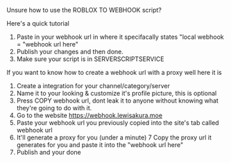 Unsure how to use the ROBLOX TO WEBHOOK script?

Here's a quick tutorial

1. Paste in your webhook url in where it specifacally states "local webhook = "webhook url here"
2. Publish your changes and then done.
3. Make sure your script is in SERVERSCRIPTSERVICE 

If you want to know how to create a webhook url with a proxy well here it is

1. Create a integration for your channel/category/server
2. Name it to your looking & customize it's profile picture, this is optional
3. Press COPY webhook url, dont leak it to anyone without knowing what they're going to do with it.
4. Go to the website https://webhook.lewisakura.moe
5. Paste your webhook url you previously copied into the site's tab called webhook url
6. It'll generate a proxy for you (under a minute)
7 Copy the proxy url it generates for you and paste it into the "webhook url here"
8. Publish and your done

